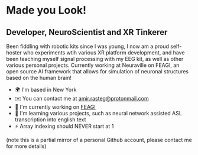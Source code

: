 Made you Look!
=====================

Developer, NeuroScientist and XR Tinkerer
--------------------------------------------

Been fiddling with robotic kits since I was young, I now am a proud self-hoster who experiments wtih various XR platform development, and have been teaching myself signal processing with my EEG kit, as well as other various personal projects. Currently working at Neuraville on FEAGI, an open source AI framework that allows for simulation of neuronal structures based on the human brain!

*   🌍  I'm based in New York
*   ✉️  You can contact me at [amir.rasteg@protonmail.com](mailto:amir.rasteg@protonmail.com)
*   🚀  I'm currently working on [FEAGI](http://neuraville.com/)
*   🧠  I'm learning various projects, such as neural network assisted ASL transcription into english text
*   ⚡  Array indexing should NEVER start at 1

(note this is a partial mirror of a personal Github account, please contact me for more details)
